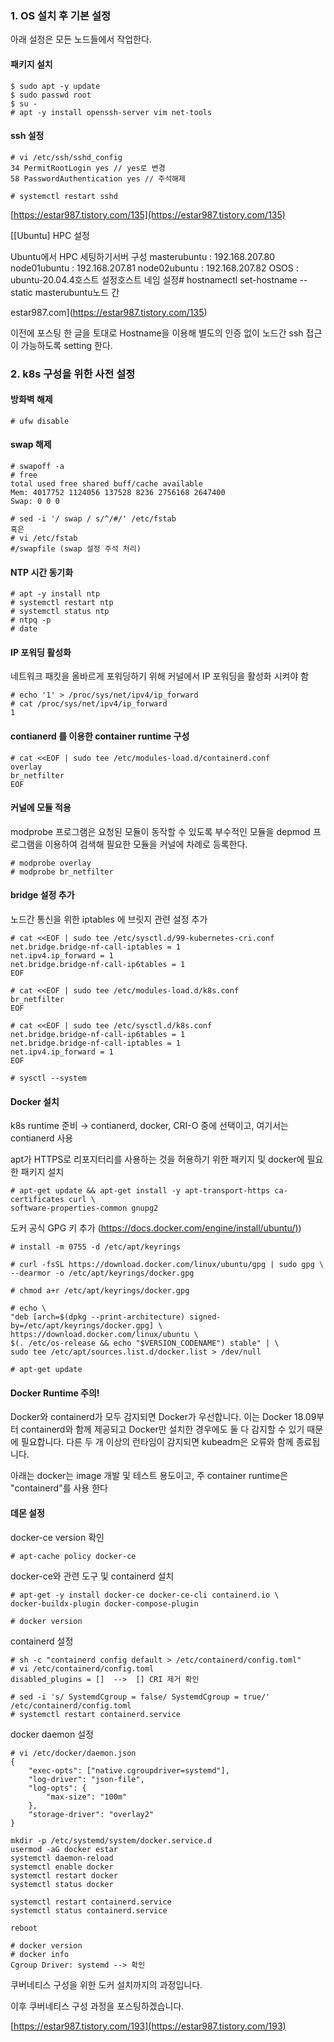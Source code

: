 ### 1\. OS 설치 후 기본 설정

아래 설정은 모든 노드들에서 작업한다.

#### 패키지 설치

```
$ sudo apt -y update
$ sudo passwd root
$ su -
# apt -y install openssh-server vim net-tools
```

#### ssh 설정

```
# vi /etc/ssh/sshd_config
34 PermitRootLogin yes // yes로 변경
58 PasswordAuthentication yes // 주석해제

# systemctl restart sshd
```

[https://estar987.tistory.com/135](https://estar987.tistory.com/135)

[\[Ubuntu\] HPC 설정

Ubuntu에서 HPC 세팅하기서버 구성 masterubuntu : 192.168.207.80 node01ubuntu : 192.168.207.81 node02ubuntu : 192.168.207.82 OSOS : ubuntu-20.04.4호스트 설정호스트 네임 설정# hostnamectl set-hostname --static masterubuntu노드 간

estar987.com](https://estar987.tistory.com/135)

이전에 포스팅 한 글을 토대로 Hostname을 이용해 별도의 인증 없이 노드간 ssh 접근이 가능하도록 setting 한다.

### 2\. k8s 구성을 위한 사전 설정

#### 방화벽 해제

```
# ufw disable
```

#### swap 해제

```
# swapoff -a
# free
total used free shared buff/cache available
Mem: 4017752 1124056 137528 8236 2756168 2647400
Swap: 0 0 0

# sed -i '/ swap / s/^/#/' /etc/fstab
혹은
# vi /etc/fstab
#/swapfile (swap 설정 주석 처리)
```

#### NTP 시간 동기화

```
# apt -y install ntp
# systemctl restart ntp
# systemctl status ntp
# ntpq -p
# date
```

#### IP 포워딩 활성화

네트워크 패킷을 올바르게 포워딩하기 위해 커널에서 IP 포워딩을 활성화 시켜야 함

```
# echo '1' > /proc/sys/net/ipv4/ip_forward
# cat /proc/sys/net/ipv4/ip_forward
1
```

#### contianerd 를 이용한 container runtime 구성

```
# cat <<EOF | sudo tee /etc/modules-load.d/containerd.conf
overlay
br_netfilter
EOF
```

#### 커널에 모듈 적용

modprobe 프로그램은 요청된 모듈이 동작할 수 있도록 부수적인 모듈을 depmod 프로그램을 이용하여 검색해 필요한 모듈을 커널에 차례로 등록한다.

```
# modprobe overlay
# modprobe br_netfilter
```

#### bridge 설정 추가

노드간 통신을 위한 iptables 에 브릿지 관련 설정 추가

```
# cat <<EOF | sudo tee /etc/sysctl.d/99-kubernetes-cri.conf
net.bridge.bridge-nf-call-iptables = 1
net.ipv4.ip_forward = 1
net.bridge.bridge-nf-call-ip6tables = 1
EOF

# cat <<EOF | sudo tee /etc/modules-load.d/k8s.conf
br_netfilter
EOF

# cat <<EOF | sudo tee /etc/sysctl.d/k8s.conf
net.bridge.bridge-nf-call-ip6tables = 1
net.bridge.bridge-nf-call-iptables = 1
net.ipv4.ip_forward = 1
EOF

# sysctl --system
```

#### Docker 설치

k8s runtime 준비 &rarr; contianerd, docker, CRI-O 중에 선택이고, 여기서는 contianerd 사용

apt가 HTTPS로 리포지터리를 사용하는 것을 허용하기 위한 패키지 및 docker에 필요한 패키지 설치

```
# apt-get update && apt-get install -y apt-transport-https ca-certificates curl \
software-properties-common gnupg2
```

도커 공식 GPG 키 추가 ([https://docs.docker.com/engine/install/ubuntu/)](https://docs.docker.com/engine/install/ubuntu/))

```
# install -m 0755 -d /etc/apt/keyrings

# curl -fsSL https://download.docker.com/linux/ubuntu/gpg | sudo gpg \
--dearmor -o /etc/apt/keyrings/docker.gpg

# chmod a+r /etc/apt/keyrings/docker.gpg

# echo \
"deb [arch=$(dpkg --print-architecture) signed-by=/etc/apt/keyrings/docker.gpg] \
https://download.docker.com/linux/ubuntu \
$(. /etc/os-release && echo "$VERSION_CODENAME") stable" | \
sudo tee /etc/apt/sources.list.d/docker.list > /dev/null

# apt-get update
```

#### **Docker Runtime 주의!**

Docker와 containerd가 모두 감지되면 Docker가 우선합니다. 이는 Docker 18.09부터 containerd와 함께 제공되고 Docker만 설치한 경우에도 둘 다 감지할 수 있기 때문에 필요합니다. 다른 두 개 이상의 런타임이 감지되면 kubeadm은 오류와 함께 종료됩니다.

아래는 docker는 image 개발 및 테스트 용도이고, 주 container runtime은 "containerd"를 사용 한다

#### 데몬 설정

docker-ce version 확인

```
# apt-cache policy docker-ce
```

docker-ce와 관련 도구 및 containerd 설치

```
# apt-get -y install docker-ce docker-ce-cli containerd.io \
docker-buildx-plugin docker-compose-plugin

# docker version
```

containerd 설정

```
# sh -c "containerd config default > /etc/containerd/config.toml"
# vi /etc/containerd/config.toml
disabled_plugins = []  -->  [] CRI 제거 확인

# sed -i 's/ SystemdCgroup = false/ SystemdCgroup = true/' /etc/containerd/config.toml
# systemctl restart containerd.service
```

docker daemon 설정

```
# vi /etc/docker/daemon.json
{
	"exec-opts": ["native.cgroupdriver=systemd"],
	"log-driver": "json-file",
	"log-opts": {
		"max-size": "100m"
	},
	"storage-driver": "overlay2"
}
```

```
mkdir -p /etc/systemd/system/docker.service.d
usermod -aG docker estar
systemctl daemon-reload
systemctl enable docker
systemctl restart docker
systemctl status docker
```

```
systemctl restart containerd.service
systemctl status containerd.service

reboot

# docker version
# docker info
Cgroup Driver: systemd --> 확인
```

쿠버네티스 구성을 위한 도커 설치까지의 과정입니다.

이후 쿠버네티스 구성 과정을 포스팅하겠습니다.

[https://estar987.tistory.com/193](https://estar987.tistory.com/193)
